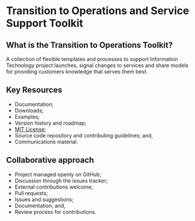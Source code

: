 # Transition to Operations and Service Support Toolkit
## What is the Transition to Operations Toolkit? 
A collection of flexible templates and processes to support Information Technology project launches, signal changes to services and share models for providing customers knowledge that serves them best.
## Key Resources
* Documentation;
* Downloads;
* Examples;
* Version history and roadmap;
* [MIT License](/LICENSE.md);
* Source code repository and contributing guidelines; and,
* Communications material.
## Collaborative approach
* Project managed openly on GitHub;
* Discussion through the issues tracker;
* External contributions welcome;
* Pull requests;
* Issues and suggestions;
* Documentation; and,
* Review process for contributions.
